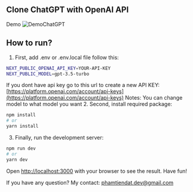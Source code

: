 ## Clone ChatGPT with OpenAI API

Demo
![DemoChatGPT](https://i.ibb.co/TRWHrkv/image-Chat-GPTDemo.png)

## How to run?

1. First, add .env or .env.local file follow this:

```bash
NEXT_PUBLIC_OPENAI_API_KEY=YOUR-API-KEY
NEXT_PUBLIC_MODEL=gpt-3.5-turbo
```

If you dont have api key go to this url to create a new API KEY:
[https://platform.openai.com/account/api-keys](https://platform.openai.com/account/api-keys)
Notes: You can change model to what model you want 2. Second, install required package:

```bash
npm install
# or
yarn install
```

3. Finally, run the development server:

```bash
npm run dev
# or
yarn dev
```

Open [http://localhost:3000](http://localhost:3000) with your browser to see the result.
Have fun!

If you have any question?
My contact: phamtiendat.dev@gmail.com
